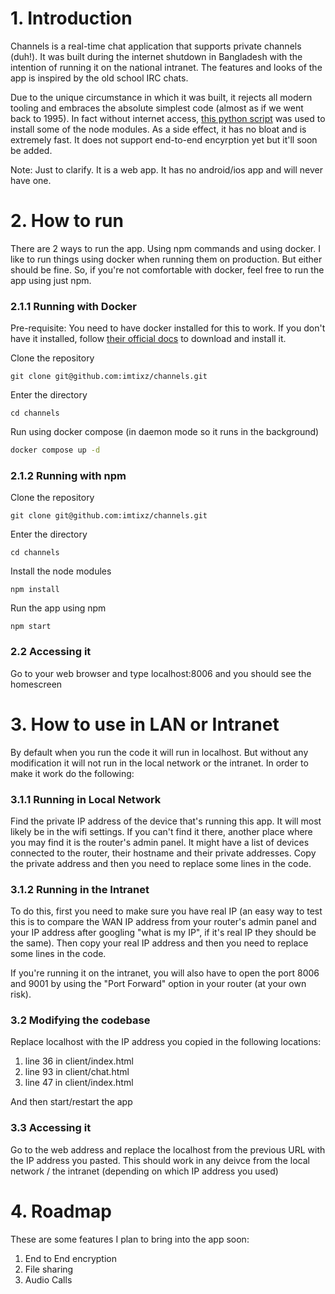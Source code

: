 # 1. Introduction

Channels is a real-time chat application that supports private channels (duh!). It was built during the internet shutdown in Bangladesh with the intention of running it on the national intranet. The features and looks of the app is inspired by the old school IRC chats.

Due to the unique circumstance in which it was built, it rejects all modern tooling and embraces the absolute simplest code (almost as if we went back to 1995). In fact without internet access, [this python script](https://github.com/imtixz/offline-npm-install) was used to install some of the node modules. As a side effect, it has no bloat and is extremely fast. It does not support end-to-end encyrption yet but it'll soon be added.

Note: Just to clarify. It is a web app. It has no android/ios app and will never have one.

# 2. How to run

There are 2 ways to run the app. Using npm commands and using docker. I like to run things using docker when running them on production. But either should be fine. So, if you're not comfortable with docker, feel free to run the app using just npm.

### 2.1.1 Running with Docker

Pre-requisite: You need to have docker installed for this to work. If you don't have it installed, follow [their official docs](https://docs.docker.com/get-docker/) to download and install it.

Clone the repository

```
git clone git@github.com:imtixz/channels.git
```

Enter the directory

```
cd channels
```

Run using docker compose (in daemon mode so it runs in the background)

```bash
docker compose up -d
```

### 2.1.2 Running with npm

Clone the repository

```
git clone git@github.com:imtixz/channels.git
```

Enter the directory

```
cd channels
```

Install the node modules

```
npm install
```

Run the app using npm

```
npm start
```

### 2.2 Accessing it

Go to your web browser and type localhost:8006 and you should see the homescreen

# 3. How to use in LAN or Intranet

By default when you run the code it will run in localhost. But without any modification it will not run in the local network or the intranet. In order to make it work do the following:

### 3.1.1 Running in Local Network

Find the private IP address of the device that's running this app. It will most likely be in the wifi settings. If you can't find it there, another place where you may find it is the router's admin panel. It might have a list of devices connected to the router, their hostname and their private addresses. Copy the private address and then you need to replace some lines in the code.

### 3.1.2 Running in the Intranet

To do this, first you need to make sure you have real IP (an easy way to test this is to compare the WAN IP address from your router's admin panel and your IP address after googling "what is my IP", if it's real IP they should be the same). Then copy your real IP address and then you need to replace some lines in the code.

If you're running it on the intranet, you will also have to open the port 8006 and 9001 by using the "Port Forward" option in your router (at your own risk).

### 3.2 Modifying the codebase

Replace localhost with the IP address you copied in the following locations:

1. line 36 in client/index.html
2. line 93 in client/chat.html
3. line 47 in client/index.html

And then start/restart the app

### 3.3 Accessing it

Go to the web address and replace the localhost from the previous URL with the IP address you pasted. This should work in any deivce from the local network / the intranet (depending on which IP address you used)

# 4. Roadmap

These are some features I plan to bring into the app soon:

1. End to End encryption
2. File sharing
3. Audio Calls
